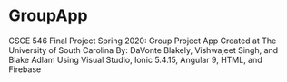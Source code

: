 # GroupApp
CSCE 546 Final Project Spring 2020: Group Project App
Created at The University of South Carolina By: 
  DaVonte Blakely,
  Vishwajeet Singh, and
  Blake Adlam 
 Using Visual Studio, Ionic 5.4.15, Angular 9, HTML, and Firebase
